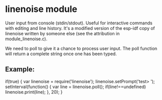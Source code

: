 # linenoise module
User input from console (stdin/stdout). Useful for interactive commands with
editing and line history. It's a modified version of the esp-idf copy of
linenoise written by someone else (see the attribution in module_linenoise.c).

We need to poll to give it a chance to process user input. The poll function
will return a complete string once one has been typed.

## Example:

if(true) {
	var linenoise = require('linenoise');
	linenoise.setPrompt('test> ');
	setInterval(function() {
		var line = linenoise.poll();
		if(line!==undefined) linenoise.print(line);
	}, 20);
}
